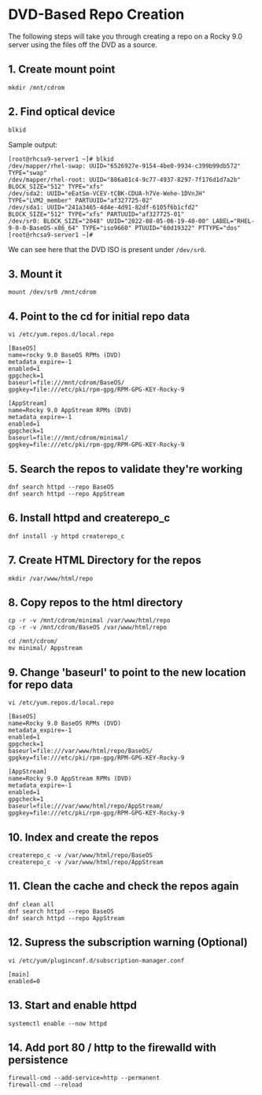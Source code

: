 # DVD-Based Repo Creation
The following steps will take you through creating a repo on a Rocky 9.0 server using the files off the DVD as a source.

## 1. Create mount point
`mkdir /mnt/cdrom`

## 2. Find optical device
`blkid`

Sample output:
```
[root@rhcsa9-server1 ~]# blkid
/dev/mapper/rhel-swap: UUID="6526927e-9154-4be0-9934-c399b99db572" TYPE="swap"
/dev/mapper/rhel-root: UUID="886a01c4-9c77-4937-8297-7f176d1d7a2b" BLOCK_SIZE="512" TYPE="xfs"
/dev/sda2: UUID="eEatSm-VCEV-tCBK-CDUA-h7Ve-Wehe-1DVnJH" TYPE="LVM2_member" PARTUUID="af327725-02"
/dev/sda1: UUID="241a3465-4d4e-4d91-82df-6105f6b1cfd2" BLOCK_SIZE="512" TYPE="xfs" PARTUUID="af327725-01"
/dev/sr0: BLOCK_SIZE="2048" UUID="2022-08-05-06-19-40-00" LABEL="RHEL-9-0-0-BaseOS-x86_64" TYPE="iso9660" PTUUID="60d19322" PTTYPE="dos"
[root@rhcsa9-server1 ~]#
```
We can see here that the DVD ISO is present under `/dev/sr0`.

## 3. Mount it
`mount /dev/sr0 /mnt/cdrom`

## 4. Point to the cd for initial repo data
`vi /etc/yum.repos.d/local.repo`

```
[BaseOS]
name=rocky 9.0 BaseOS RPMs (DVD)
metadata_expire=-1
enabled=1
gpgcheck=1
baseurl=file:///mnt/cdrom/BaseOS/
gpgkey=file:///etc/pki/rpm-gpg/RPM-GPG-KEY-Rocky-9

[AppStream]
name=Rocky 9.0 AppStream RPMs (DVD)
metadata_expire=-1
enabled=1
gpgcheck=1
baseurl=file:///mnt/cdrom/minimal/
gpgkey=file:///etc/pki/rpm-gpg/RPM-GPG-KEY-Rocky-9
```

## 5. Search the repos to validate they're working
```
dnf search httpd --repo BaseOS
dnf search httpd --repo AppStream
```

## 6. Install httpd and createrepo_c
`dnf install -y httpd createrepo_c`

## 7. Create HTML Directory for the repos
`mkdir /var/www/html/repo`

## 8. Copy repos to the html directory
```
cp -r -v /mnt/cdrom/minimal /var/www/html/repo
cp -r -v /mnt/cdrom/BaseOS /var/www/html/repo

cd /mnt/cdrom/
mv minimal/ Appstream
```

## 9. Change 'baseurl' to point to the new location for repo data
`vi /etc/yum.repos.d/local.repo`

```
[BaseOS]
name=Rocky 9.0 BaseOS RPMs (DVD)
metadata_expire=-1
enabled=1
gpgcheck=1
baseurl=file:///var/www/html/repo/BaseOS/
gpgkey=file:///etc/pki/rpm-gpg/RPM-GPG-KEY-Rocky-9

[AppStream]
name=Rocky 9.0 AppStream RPMs (DVD)
metadata_expire=-1
enabled=1
gpgcheck=1
baseurl=file:///var/www/html/repo/AppStream/
gpgkey=file:///etc/pki/rpm-gpg/RPM-GPG-KEY-Rocky-9
```

## 10. Index and create the repos
```
createrepo_c -v /var/www/html/repo/BaseOS
createrepo_c -v /var/www/html/repo/AppStream
```

## 11. Clean the cache and check the repos again
```
dnf clean all
dnf search httpd --repo BaseOS
dnf search httpd --repo AppStream
```

## 12. Supress the subscription warning (Optional)
`vi /etc/yum/pluginconf.d/subscription-manager.conf`

```
[main]
enabled=0
```

## 13. Start and enable httpd
`systemctl enable --now httpd`

## 14. Add port 80 / http to the firewalld with persistence
```
firewall-cmd --add-service=http --permanent
firewall-cmd --reload
```
